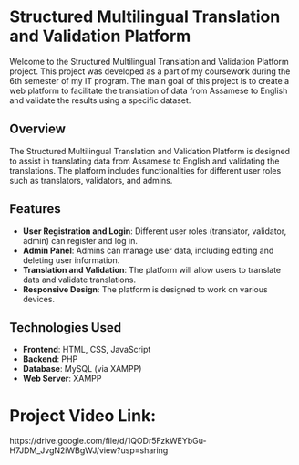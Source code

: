 <h1>Structured Multilingual Translation and Validation Platform</h1>
<p>Welcome to the Structured Multilingual Translation and Validation Platform project. This project was developed as a part of my coursework during the 6th semester of my IT program. The main goal of this project is to create a web platform to facilitate the translation of data from Assamese to English and validate the results using a specific dataset.</p>

<h2>Overview</h2>

<p>The Structured Multilingual Translation and Validation Platform is designed to assist in translating data from Assamese to English and validating the translations. The platform includes functionalities for different user roles such as translators, validators, and admins.</p>

<h2>Features</h2>
<ul>
    <li><strong>User Registration and Login</strong>: Different user roles (translator, validator, admin) can register and log in.</li>
    <li><strong>Admin Panel</strong>: Admins can manage user data, including editing and deleting user information.</li>
    <li><strong>Translation and Validation</strong>: The platform will allow users to translate data and validate translations.</li>
    <li><strong>Responsive Design</strong>: The platform is designed to work on various devices.</li>
</ul>

<h2>Technologies Used</h2>

<ul>
    <li><strong>Frontend</strong>: HTML, CSS, JavaScript</li>
    <li><strong>Backend</strong>: PHP</li>
    <li><strong>Database</strong>: MySQL (via XAMPP)</li>
    <li><strong>Web Server</strong>: XAMPP</li>
</ul>
<h1>Project Video Link:</h1>
<p>https://drive.google.com/file/d/1QODr5FzkWEYbGu-H7JDM_JvgN2iWBgWJ/view?usp=sharing</p>
